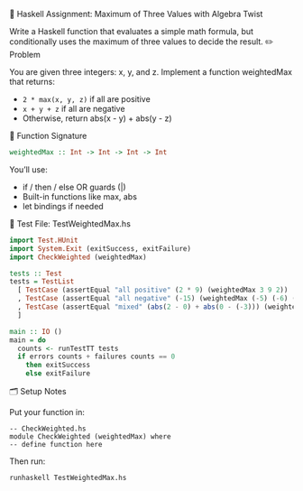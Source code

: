🧪 Haskell Assignment: Maximum of Three Values with Algebra Twist

Write a Haskell function that evaluates a simple math formula, but conditionally uses the maximum of three values to decide the result.
✏️ Problem

You are given three integers: x, y, and z. Implement a function weightedMax that returns:

- `2 * max(x, y, z)` if all are positive
- `x + y + z` if all are negative
- Otherwise, return abs(x - y) + abs(y - z)

🔧 Function Signature
```haskell
weightedMax :: Int -> Int -> Int -> Int
```
You’ll use:
- if / then / else OR guards (|)
- Built-in functions like max, abs
- let bindings if needed

🧪 Test File: TestWeightedMax.hs
```haskell
import Test.HUnit
import System.Exit (exitSuccess, exitFailure)
import CheckWeighted (weightedMax)

tests :: Test
tests = TestList
  [ TestCase (assertEqual "all positive" (2 * 9) (weightedMax 3 9 2))
  , TestCase (assertEqual "all negative" (-15) (weightedMax (-5) (-6) (-4)))
  , TestCase (assertEqual "mixed" (abs(2 - 0) + abs(0 - (-3))) (weightedMax 2 0 (-3)))
  ]

main :: IO ()
main = do
  counts <- runTestTT tests
  if errors counts + failures counts == 0
    then exitSuccess
    else exitFailure
```
🗂️ Setup Notes

Put your function in:
```
-- CheckWeighted.hs
module CheckWeighted (weightedMax) where
-- define function here
```
Then run:
```
runhaskell TestWeightedMax.hs
```
